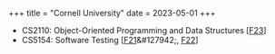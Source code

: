 +++
title = "Cornell University"
date = 2023-05-01
+++

- CS2110: Object-Oriented Programming and Data Structures [[F23]("https://www.cs.cornell.edu/courses/cs2110/2023fa")]
- CS5154: Software Testing [[F21]("https://www.cs.cornell.edu/courses/cs5154/2021fa/")&#127942;, [F22]("https://www.cs.cornell.edu/courses/cs5154/2022fa/")]
